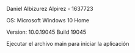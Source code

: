 Daniel Albizurez Alpirez - 1637723

OS:	Microsoft Windows 10 Home

Version:	10.0.19045 Build 19045

Ejecutar el archivo main para iniciar la aplicación
